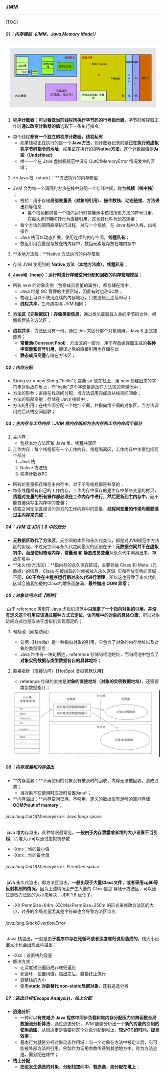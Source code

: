 ### JMM

------

[TOC]

##### 01：内存模型（JMM，Java Memory Model）

<img src="https://github.com/likang315/Middleware/blob/master/02：JVM/photos/JMM.png?raw=true" style="zoom:75%;" />

1. **程序计数器：**可以看做当前线程**所执行字节码的行号指示器**，字节码解释器工作时**通过改变计数器的值**选取下一条执行指令。
- 每个线程**都有一个独立的程序计数器，线程私有**
   - 如果线程正在执行的是一个**Java方法**，则计数器记录的是**正在执行的虚拟机字节码指令的地址**，如果正在执行的是**Native方法**，这个计数器值则**为空（Undefined）**
   - 唯一一个在 Java 虚拟机规范中没有 OutOfMemoryError 情况发生的区域；
2. **Java 栈（stack）：**方法执行的内存模型
- JVM 会为每一个调用的方法在栈中分配一个存储空间，称为**栈桢（栈中栈）** ；
   - 栈桢：用于存储**局部变量表（对象的引用）、操作数栈、动态链接、方法进出口**等信息
     - 每个栈帧都包含一个指向运行时常量池中该栈所属方法的符号引用，在每次运行期间转化为直接引用，这类转化称为动态连接；
   - 每个方法的调用直至执行过程，对应一个栈帧，在 Java 栈中入栈，出栈操作
   - Java 栈可以动态扩展，使用连续的内存空间，**线程私有**；
   - 数组引用变量是存放在栈内存中，数组元素是存放在堆内存中
3. **本地方法栈：**Native 方法执行的内存模型
- 存储 JVM 使用到的 **Native 方法（本地方法库）**，**线程私有**；
4. **Java堆（heap）：**运行时进行**存储空间分配和回收的内存管理模型**；
- 所有 new 的对象实例（包括成员变量的属性），都存储在堆中；
   - Java 堆是 GC 管理的主要区域，因此有时也称GC堆；
   - 物理上可以不使用连续的内存地址，只要逻辑上连续即可；
   - **线程共享**，生命周期与 JVM 相同；
5. **方法区【元数据区】：**存储**类型信息**，通过类加载器载入类的字节码文件，经解析后装入方法区；
- **线程共享**，方法区只有一份，通过 this 来区分那个对象调用，Java 8 正式被废弃；
   - **常量池(Constant Pool)**：方法区的一部分，用于存放编译器生成的**各种字面量和符号引用**，翻译之后的直接引用也存储在此
   - **静态成员变量**存储在方法区；

##### 02：内存分配

- String str = new String("hello");   变量 str 放在栈上，用 new 创建出来的字符串对象放在堆上，而"hello"这个字面量是放在方法区的常量池中；
- 方法的形参：直接在栈空间分配，当方法调用完成后从栈空间回收；
- 方法的局部变量：存储在 Java 栈帧中；
- 方法的引用：在栈空间分配一个地址空间，并指向堆空间的对象区，当方法调用完后从栈空间回收；

##### 03：主内存与工作内存：JVM 将内存组织为主内存和工作内存两个部分

1. 主内存：
   - 包括本地方法区和 Java 堆，线程共享区
2. 工作内存：每个线程都有一个工作内存，线程隔离区，工作内存中主要包括两个部分
   1. Java 栈
   2. Native 方法栈
   3. 程序计数器PC

- 所有的变量都存储在主内存中，对于所有线程都是共享的；
- 每条线程都有自己的工作内存，工作内存中保存的是主存中某些变量的拷贝，**线程对变量的所有操作都必须在工作内存中进行，然后更新到主内存中**，而不能直接读写主内存中的变量；
- 线程之间无法直接访问对方的工作内存中的变量，**线程间变量的传递均需要通过主内存来完成**；

#####  04：JVM 在 JDK 1.8 中的划分

- **元数据区取代了方法区**，元空间的本质和永久代类似，都是对JVM规范中方法区的实现。不过元空间与永久代之间最大的区别在于：**元数据空间并不在虚拟机中，而是使用物理内存，常量池 和 静态成员变量**从永久代中剥离出来，存放在堆中；
- **永久代(方法区)：**指内存的永久保存区域，主要存放 Class 和 Meta（元数据）的信息，Class 在被加载的时候被放入永久区域. 它和存放实例的区域不同，**GC不会在主程序运行期对永久代进行清理**，所以这也导致了永久代的区域会随着加载的Class的增多而胀满，**最终抛出 OOM 异常**；

##### 05：对象访问方式【两种】

​	由于 reference 类型在 Java 虚拟机规范中**只规定了一个指向对象的引用，并没有定义这个引用应该通过那种方式去定位、访问堆中的对象的具体位置**，所以对象访问方式也是取决于虚拟机实现而定的；

1. 句柄池（间接访问）

   - 句柄（Handle）是一种指向对象的引用，它包含了对象的内存地址以及对象的类型信息；
   - Java 堆中有一块句柄池，reference 存储句柄池地址，而句柄池中包含了**对象实例数据与类型数据各自的具体地址**；

2. 直接指针（直接访问）【HotSpot 虚拟机默认用】

   - reference 存储的直接是**对象的直接地址（对象的实例数据地址）**，还需要类型数据指针；

   <img src="https://github.com/likang315/Middleware/blob/master/02：JVM/photos/句柄池.png?raw=true" style="zoom:90%;" />


##### 06：内存泄漏和内存溢出

- **内存泄漏：**不再使用的对象没有被及时的回收，内存无法被回收，造成浪费；
  - 当对象不在使用时应及时设置为null；
-  **内存溢出：**内存空间已满，不够用，定义的数据没有足够的空间存储 **OOM为out of memory**；

###### java.lang.OutOfMemoryError: Java heap space

​	java 堆内存溢出，此种情况最常见，**一般由于内存泄露或者堆的大小设置不当引起**，而堆大小可以通过虚拟机参数

- -Xms：堆的最小值
- -Xmx：堆的最大值

###### java.lang.OutOfMemoryError: PermGen space

​	java 永久代溢出，即方法区溢出，**一般出现于大量Class文件，或者采用cglib等反射机制的情况**，因为上述情况会产生大量的 Class信息 存储于方法区，可以通过更改方法区的大小来解决，JDK 1.8 优化了。

- -XX:PermSize=64m -XX:MaxPermSize=256m 的形式来修改方法区的大小，过多的全局变量尤其是字符串也会导致方法区溢出

###### java.lang.StackOverflowError

​	Java 栈溢出，一般是由**于程序中存在死循环或者深度递归调用造成的**，栈大小设置太小也会出现此种溢出；

- -Xss：设置栈的容量
- 解决方式：
  - 让深度递归遍历成非递归遍历
  - 死循环，设置阈值，超出之后，直接终止执行
  - 调整栈的大小
  - 使用**static 对象替代 non-static局部对象**，还有逃逸分析

##### 07：逃逸分析(Escape Analysis)、栈上分配

- **逃逸分析**
  - 一种可以**有效减少 Java 程序中同步负载和堆内存分配压力**的**跨函数全局数据流分析算法**，通过逃逸分析，JVM 能够分析出一个**新的对象的引用的使用范围**，从而决定是否要将这个对象分配到堆上，**较少GC的时间，提高效率；**
  - 基本行为就是分析对象动态作用域：当一个对象在方法中被定义后，它可能被外部方法所引用，例如作为调用参数传递到其他地方中，称为方法逃逸，需分配在堆中；
- **栈上分配**
  - **把没发生逃逸的对象，分配栈空间中，若逃逸，则分配在堆上**；



